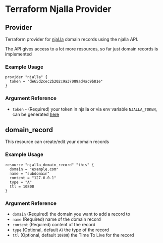 # Terraform Njalla Provider

## Provider

Terraform provider for [njal.la](https://njal.la) domain records using the njalla API.

The API gives access to a lot more resources, so far just domain records is implemented

### Example Usage
```hcl-terraform
provider "njalla" { 
  token = "de65d2cec2b202c9a37089ad4ac9b81e"
}
```

### Argument Reference

* `token` - (Required) your token in njalla or via env variable `NJALLA_TOKEN`, can be generated [here](https://njal.la/settings/api/)

## domain_record

This resource can create/edit your domain records

### Example Usage

```hcl-terraform
resource "njalla_domain_record" "this" {
  domain = "example.com"
  name = "subdomain"
  content = "127.0.0.1"
  type = "A"
  ttl = 10800
}
```

### Argument Reference

* `domain` (Required) the domain you want to add a record to
* `name` (Required) name of the domain record
* `content` (Required) content of the record
* `type` (Optional, default `A`) the type of the record
* `ttl` (Optional, default `10800`) the Time To Live for the record 
